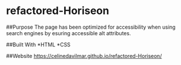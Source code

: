 # refactored-Horiseon

##Purpose
The page has been optimized for accessibility when using search engines by esuring accessible alt attributes. 

##Built With
*HTML
*CSS

##Website
https://celinedavilmar.github.io/refactored-Horiseon/

